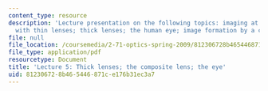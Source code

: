 ```yaml
---
content_type: resource
description: 'Lecture presentation on the following topics: imaging at finite distances
  with thin lenses; thick lenses; the human eye; image formation by a composite lens.'
file: null
file_location: /coursemedia/2-71-optics-spring-2009/812306728b465446871ce176b31ec3a7_MIT2_71S09_lec05.pdf
file_type: application/pdf
resourcetype: Document
title: 'Lecture 5: Thick lenses; the composite lens; the eye'
uid: 81230672-8b46-5446-871c-e176b31ec3a7
---
```

